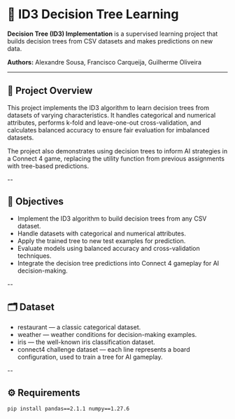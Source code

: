 # 🌳 ID3 Decision Tree Learning

**Decision Tree (ID3) Implementation** is a supervised learning project that builds decision trees from CSV datasets and makes predictions on new data.

**Authors:** Alexandre Sousa, Francisco Carqueija, Guilherme Oliveira

---

## 📘 Project Overview

This project implements the ID3 algorithm to learn decision trees from datasets of varying characteristics.
It handles categorical and numerical attributes, performs k-fold and leave-one-out cross-validation, and calculates balanced accuracy to ensure fair evaluation for imbalanced datasets.

The project also demonstrates using decision trees to inform AI strategies in a Connect 4 game, replacing the utility function from previous assignments with tree-based predictions.

-- 

## 🎯 Objectives
- Implement the ID3 algorithm to build decision trees from any CSV dataset.
- Handle datasets with categorical and numerical attributes.
- Apply the trained tree to new test examples for prediction.
- Evaluate models using balanced accuracy and cross-validation techniques.
- Integrate the decision tree predictions into Connect 4 gameplay for AI decision-making.

--

## 🗂 Dataset
- restaurant — a classic categorical dataset.
- weather — weather conditions for decision-making examples.
- iris — the well-known iris classification dataset.
- connect4 challenge dataset — each line represents a board configuration, used to train a tree for AI gameplay.

-- 

## ⚙️ Requirements
```bash
pip install pandas==2.1.1 numpy==1.27.6
```



